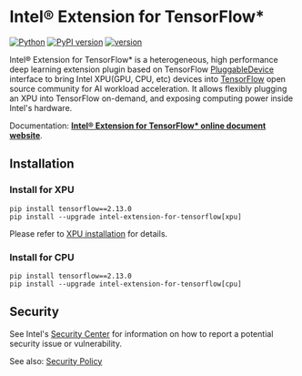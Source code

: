 # Intel® Extension for TensorFlow*

[![Python](https://img.shields.io/pypi/pyversions/intel_extension_for_tensorflow)](https://badge.fury.io/py/intel-extension-for-tensorflow)
[![PyPI version](https://badge.fury.io/py/intel-extension-for-tensorflow.svg)](https://badge.fury.io/py/intel-extension-for-tensorflow)
[![version](https://img.shields.io/github/v/release/intel/intel-extension-for-tensorflow?color=brightgreen)](https://github.com/intel/intel-extension-for-tensorflow/releases)

Intel® Extension for TensorFlow* is a heterogeneous, high performance deep learning extension plugin based on TensorFlow [PluggableDevice](https://github.com/tensorflow/community/blob/master/rfcs/20200624-pluggable-device-for-tensorflow.md) interface to bring Intel XPU(GPU, CPU, etc) devices into [TensorFlow](https://github.com/tensorflow/tensorflow) open source community for AI workload acceleration. It allows flexibly plugging an XPU into TensorFlow on-demand, and exposing computing power inside Intel's hardware.

Documentation: [**Intel® Extension for TensorFlow\* online document website**](https://intel.github.io/intel-extension-for-tensorflow/).

## Installation

### Install for XPU
```
pip install tensorflow==2.13.0
pip install --upgrade intel-extension-for-tensorflow[xpu]
```
Please refer to [XPU installation](https://intel.github.io/intel-extension-for-tensorflow/latest/docs/install/install_for_xpu.html) for details.

### Install for CPU
```
pip install tensorflow==2.13.0
pip install --upgrade intel-extension-for-tensorflow[cpu]
```

## Security
See Intel's [Security Center](https://www.intel.com/content/www/us/en/security-center/default.html) for information on how to report a potential security issue or vulnerability.

See also: [Security Policy](https://intel.github.io/intel-extension-for-tensorflow/latest/SECURITY.html)
